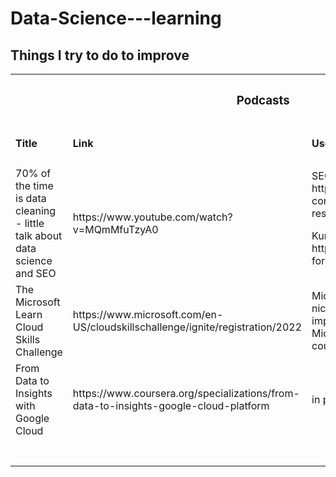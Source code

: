 # Data-Science---learning
## Things I try to do to improve

<table>
    <tr>
      <th colspan="3"><h3>Podcasts</h3></th>
    </tr>
   <tr>
        <td><h4>Title</h4></td>
        <td><h4>Link</h4></td>
        <td><h4>Useful things</h4></td>
  </tr>
    <tr>
        <td>70% of the time is data cleaning - little talk about data science and SEO</td>
      <td>https://www.youtube.com/watch?v=MQmMfuTzyA0</td>
        <td>SEO keyword research https://code.markedmondson.me/search-console-google-analytics-r-keyword-research/<p>
        Kurs Python for SEO https://www.jcchouinard.com/python-for-seo/</p></td>
  </tr>
    <tr>
        <td>The Microsoft Learn Cloud Skills Challenge</td>
        <td>https://www.microsoft.com/en-US/cloudskillschallenge/ignite/registration/2022</td>
        <td>Microsoft Ignite: AI Automation Challenge, nice intro to some ML models implementations in python, then intro to Microsoft's tools. Here is link to all the         courses in  <a href="https://learn.microsoft.com/pl-pl/users/cloudskillschallenge/collections/o1qrb5wedm52?WT.mc_id=cloudskillschallenge_8aee1e58-eeb8-409f-            b0d0-d15afcc8045c">AI automation challenge</a> </td>
  </tr>
    <tr>
        <td>From Data to Insights with Google Cloud</td>
        <td>https://www.coursera.org/specializations/from-data-to-insights-google-cloud-platform</td>
        <td> in progress </td>
  </tr>
   <tr>
        <td></td>
        <td></td>
        <td></td>
  </tr>
    <tr>
        <td></td>
        <td></td>
        <td></td>
  </tr>
    <tr>
        <td></td>
        <td></td>
        <td></td>
  </tr>
    <tr>
        <td></td>
        <td></td>
        <td></td>
  </tr>
    <tr>
        <td></td>
        <td></td>
        <td></td>
  </tr>
    <tr>
        <td></td>
        <td></td>
        <td></td>
  </tr>
    <tr>
        <td></td>
        <td></td>
        <td></td>
  </tr>
</table>
